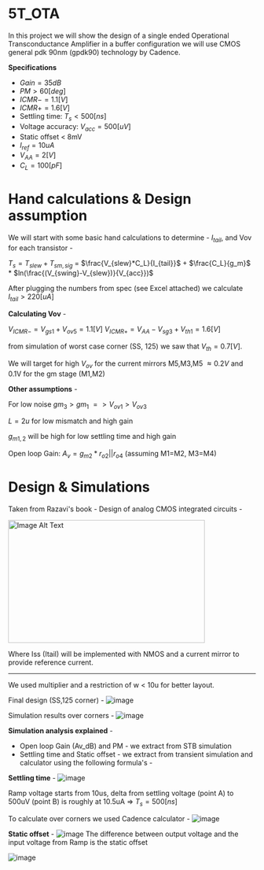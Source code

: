 # 5T_OTA
In this project we will show the design of a single ended Operational Transconductance Amplifier in a buffer configuration
we will use CMOS general pdk 90nm (gpdk90) technology by Cadence. 

**Specifications**
* $Gain = 35dB$
* $PM > 60 [deg]$
* $ICMR- = 1.1[V]$
* $ICMR+ = 1.6[V]$
* Settling time: $T_s < 500[ns]$
* Voltage accuracy: $V_{acc} = 500[uV]$
* Static offset < 8mV
* $I_{ref} = 10uA$
* $V_{AA} = 2[V]$
* $C_{L} = 100[pF]$

# Hand calculations & Design assumption
We will start with some basic hand calculations to determine - $I_{tail}$, and Vov for each transistor - 

$T_s = T_{slew} + T_{sm,sig}$ = $\frac{V_{slew}*C_L}{I_{tail}}$ + $\frac{C_L}{g_m}$ * $ln(\frac{(V_{swing}-V_{slew})}{V_{acc}})$

After plugging the numbers from spec (see Excel attached) we calculate $I_{tail} > 220[uA]$

**Calculating Vov** - 

$V_{ICMR-} = V_{gs1} + V_{ov5} = 1.1[V]$
$V_{ICMR+} = V_{AA} - V_{sg3} + V_{th1} = 1.6[V]$

from simulation of worst case corner (SS, 125) we saw that $V_{th} = 0.7[V]$. 

We will target for high $V_{ov}$ for the current mirrors M5,M3,M5 $\approx 0.2V$ and 0.1V for the gm stage (M1,M2)

**Other assumptions** - 

For low noise $gm_3 > gm_1$ $=>V_{ov1} > V_{ov3}$

$L = 2u$ for low mismatch and high gain

$g_{m1,2}$ will be high for low settling time and high gain

Open loop Gain: $A_v = g_{m2}*r_{o2}||r_{o4}$ (assuming M1=M2, M3=M4)

# Design & Simulations
Taken from Razavi's book - Design of analog CMOS integrated circuits - 

<img src="https://github.com/dsapir4422/5T_OTA/assets/87266625/dcd6fdf5-c6d9-4c4c-baa0-e622a7b912d2" align="middle" width="400" height="250"  alt="Image Alt Text" />

Where Iss (Itail) will be implemented with NMOS and a current mirror to provide reference current. 
*****************

We used multiplier and a restriction of w < 10u for better layout. 

Final design (SS,125 corner) - 
![image](https://github.com/dsapir4422/5T_OTA/assets/87266625/bd706f7f-8750-462d-b15e-d6b907f6cae7)

Simulation results over corners - 
![image](https://github.com/dsapir4422/5T_OTA/assets/87266625/9db7c461-2dd8-43d3-b2d5-f8a82b176954)

**Simulation analysis explained** - 
* Open loop Gain (Av_dB) and PM - we extract from STB simulation
* Settling time and Static offset - we extract from transient simulation and calculator using the following formula's -

**Settling time** -
![image](https://github.com/dsapir4422/5T_OTA/assets/87266625/eabc5f28-6e3f-47ba-abc7-e29ffbc1e3fd)

Ramp voltage starts from 10us, delta from settling voltage (point A) to 500uV (point B) is roughly at 10.5uA => $T_s = 500[ns]$

To calculate over corners we used Cadence calculator - 
![image](https://github.com/dsapir4422/5T_OTA/assets/87266625/0957061e-7735-47af-ab83-0c7e5cebfccf)

**Static offset** - 
![image](https://github.com/dsapir4422/5T_OTA/assets/87266625/b966c705-c4bf-4145-83b7-1bf9c8c45ccb)
The difference between output voltage and the input voltage from Ramp is the static offset

![image](https://github.com/dsapir4422/5T_OTA/assets/87266625/085b95ab-3a49-470a-bf5d-0582cc286dc9)



